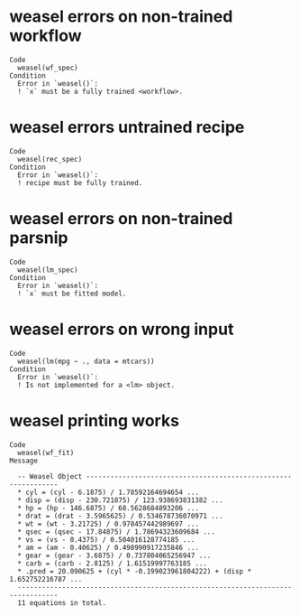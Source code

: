 # weasel errors on non-trained workflow

    Code
      weasel(wf_spec)
    Condition
      Error in `weasel()`:
      ! `x` must be a fully trained <workflow>.

# weasel errors untrained recipe

    Code
      weasel(rec_spec)
    Condition
      Error in `weasel()`:
      ! recipe must be fully trained.

# weasel errors on non-trained parsnip

    Code
      weasel(lm_spec)
    Condition
      Error in `weasel()`:
      ! `x` must be fitted model.

# weasel errors on wrong input

    Code
      weasel(lm(mpg ~ ., data = mtcars))
    Condition
      Error in `weasel()`:
      ! Is not implemented for a <lm> object.

# weasel printing works

    Code
      weasel(wf_fit)
    Message
      
      -- Weasel Object ---------------------------------------------------------------
      * cyl = (cyl - 6.1875) / 1.78592164694654 ...
      * disp = (disp - 230.721875) / 123.938693831382 ...
      * hp = (hp - 146.6875) / 68.5628684893206 ...
      * drat = (drat - 3.5965625) / 0.534678736070971 ...
      * wt = (wt - 3.21725) / 0.978457442989697 ...
      * qsec = (qsec - 17.84875) / 1.78694323609684 ...
      * vs = (vs - 0.4375) / 0.504016128774185 ...
      * am = (am - 0.40625) / 0.498990917235846 ...
      * gear = (gear - 3.6875) / 0.737804065256947 ...
      * carb = (carb - 2.8125) / 1.61519997763185 ...
      * .pred = 20.090625 + (cyl * -0.199023961804222) + (disp * 1.652752216787 ...
      --------------------------------------------------------------------------------
      11 equations in total.

